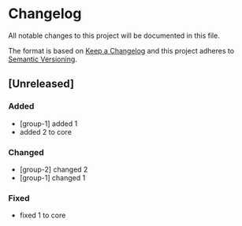 # Changelog
All notable changes to this project will be documented in this file.

The format is based on [Keep a Changelog](http://keepachangelog.com/en/1.0.0/)
and this project adheres to [Semantic Versioning](http://semver.org/spec/v2.0.0.html).

## [Unreleased]
### Added
- [group-1] added 1
- added 2 to core

### Changed
- [group-2] changed 2
- [group-1] changed 1

### Fixed
- fixed 1 to core
